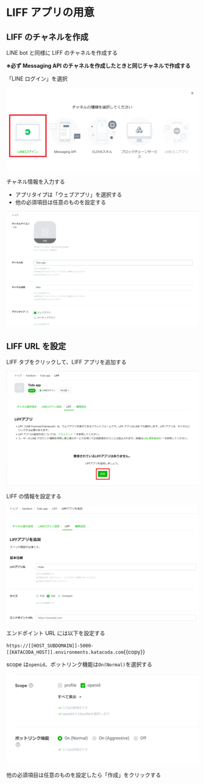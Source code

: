# LIFF アプリの用意

## LIFF のチャネルを作成

LINE bot と同様に LIFF のチャネルを作成する

**※必ず Messaging API のチャネルを作成したときと同じチャネルで作成する**

「LINE ログイン」を選択

![channels](https://raw.githubusercontent.com/line-developer-community/beginer-webapp-handson-text/master/line-webapp-beginer/Chapter2/images/login_channel.png)

チャネル情報を入力する

- アプリタイプは「ウェブアプリ」を選択する
- 他の必須項目は任意のものを設定する

![channel_setting](https://raw.githubusercontent.com/line-developer-community/beginer-webapp-handson-text/master/line-webapp-beginer/Chapter2/images/line_login_channel.png)

## LIFF URL を設定

LIFF タブをクリックして、LIFF アプリを追加する

![liff_app](https://raw.githubusercontent.com/line-developer-community/beginer-webapp-handson-text/master/line-webapp-beginer/Chapter2/images/LIFF_app.png)

LIFF の情報を設定する

![liff_setting](https://raw.githubusercontent.com/line-developer-community/beginer-webapp-handson-text/master/line-webapp-beginer/Chapter2/images/LIFF_setting.png)

エンドポイント URL には以下を設定する

`https://[[HOST_SUBDOMAIN]]-5000-[[KATACODA_HOST]].environments.katacoda.com`{{copy}}

scope は`openid`、ボットリンク機能は`On(Normal)`を選択する

![scope_link](https://raw.githubusercontent.com/line-developer-community/beginer-webapp-handson-text/master/line-webapp-beginer/Chapter2/images/scope_link.png)

他の必須項目は任意のものを設定したら「作成」をクリックする
